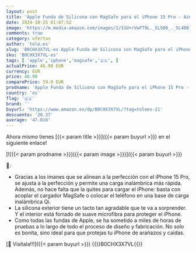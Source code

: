 ```yaml
---
layout: post
title: 'Apple Funda de Silicona con MagSafe para el iPhone 15 Pro - Azul tempestad '
date: 2024-10-25 01:07:52
image: 'https://m.media-amazon.com/images/I/31U+rVwFT9L._SL500_._SL400_.jpg'
comments: true
category: ofertas
author: 'tole.es'
slug: 'B0CHX3X7VL-es Apple Funda de Silicona con MagSafe para el iPhone 15 Pro...'
sku: 'B0CHX3X7VL-es'
tags: [ 'apple','iphone','magsafe','🇪🇸', ]
actualPrice: 46.98 EUR
currency: EUR
price: 46.98
comparePrice: 59.0 EUR
prodname: 'Apple Funda de Silicona con MagSafe para el iPhone 15 Pro - Azul tempestad '
country: 'es'
flag: '🇪🇸'
brand: ''
buyurl: 'https://www.amazon.es/dp/B0CHX3X7VL/?tag=tolees-21'
descuento: '20.37'
average: '47.016'
---
```


Ahora mismo tienes [{{< param title >}}]({{< param buyurl >}}) en el siguiente enlace!

[![{{< param prodname >}}]({{< param image >}})]({{< param buyurl >}})

🔎:

- Gracias a los imanes que se alinean a la perfección con el iPhone 15 Pro, se ajusta a la perfección y permite una carga inalámbrica más rápida. Además, no hace falta que la quites para cargar el iPhone: basta con acoplar el cargador MagSafe o colocar el teléfono en una base de carga inalámbrica Qi.
- La silicona exterior tiene un tacto tan agradable que te va a sorprender. Y el interior está forrado de suave microfibra para proteger el iPhone.
- Como todas las fundas de Apple, se ha sometido a miles de horas de pruebas a lo largo de todo el proceso de diseño y fabricación. No solo es bonita, sino ideal para que protejas tu iPhone de arañazos y caídas.

[🛒 Visítala!!!]({{< param buyurl >}})
{{<world>}}B0CHX3X7VL{{</world>}}
